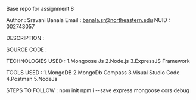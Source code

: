 Base repo for assignment 8

Author : Sravani Banala 
Email : banala.sr@northeastern.edu 
NUID : 002743057

DESCRIPTION : 

SOURCE CODE : 


TECHNOLOGIES USED :
 1.Mongoose Js
 2.Node.js
 3.ExpressJS Framework

 TOOLS USED :
 1.MongoDB
 2.MongoDb Compass
 3.Visual Studio Code
 4.Postman
 5.NodeJs
 
STEPS TO FOLLOW :
 npm init
 npm i --save express mongoose cors debug
